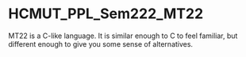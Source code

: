 # HCMUT_PPL_Sem222_MT22
MT22 is a C-like language. It is similar enough to C to feel familiar, but different enough to give you some sense of alternatives.


